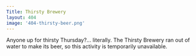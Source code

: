 ```yaml
---
Title: Thirsty Brewery
layout: 404
image: '404-thirsty-beer.png'
---
```

Anyone up for thirsty Thursday?... literally. The Thirsty Brewery ran out of water to make its beer, so this activity is temporarily unavailable.
